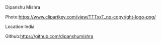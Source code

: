 Dipanshu Mishra

Photo:https://www.clipartkey.com/view/TTTxxT_no-copyright-logo-png/

Location:India

Github:https://github.com/dipanshumishra
